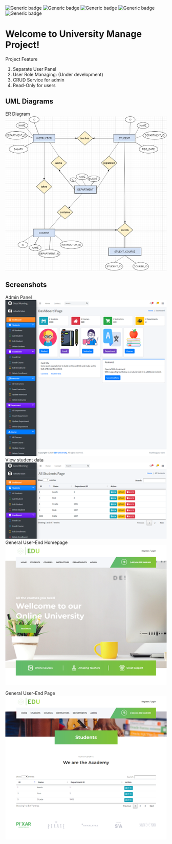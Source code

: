 ![Generic badge](https://img.shields.io/badge/ASP.NETCore-v3.0-success.svg) ![Generic badge](https://img.shields.io/badge/ASP.NETCore-v3.0-success.svg) ![Generic badge](https://img.shields.io/badge/C%23-v8.0-blueviolet.svg) ![Generic badge](https://img.shields.io/badge/Size-95.6mb-informational.svg) ![Generic badge](https://img.shields.io/badge/errors-0-success.svg)
# Welcome to University Manage Project!
Project Feature
 1. Separate User Panel
 2. User Role Managing: (Under development)
 3. CRUD Service for admin
 4. Read-Only for users

## UML Diagrams
ER Diagram
![enter image description here](https://raw.githubusercontent.com/ashrafulais/University-Manage/dev/external/ER-Diagram.png)

## Screenshots
Admin Panel
![enter image description here](https://github.com/ashrafulais/University-Manage/blob/dev/external/SSAdmin.png?raw=true)
View student data
![enter image description here](https://github.com/ashrafulais/University-Manage/blob/dev/external/SSAdminStudentsList.png?raw=true)
General User-End Homepage
![enter image description here](https://github.com/ashrafulais/University-Manage/blob/dev/external/SSHomepage.png?raw=true)

General User-End Page
![enter image description here](https://github.com/ashrafulais/University-Manage/blob/dev/external/SSPage.png?raw=true)